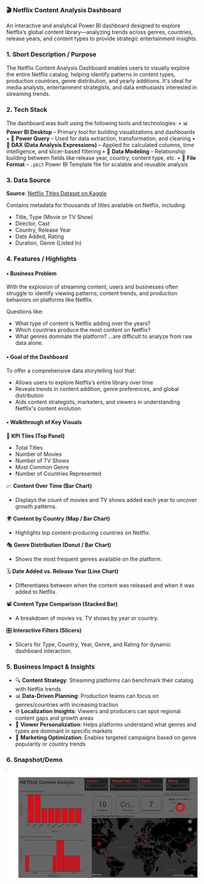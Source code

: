 ### 🎬 Netflix Content Analysis Dashboard

An interactive and analytical Power BI dashboard designed to explore Netflix’s global content library—analyzing trends across genres, countries, release years, and content types to provide strategic entertainment insights.

### 1. Short Description / Purpose
The Netflix Content Analysis Dashboard enables users to visually explore the entire Netflix catalog, helping identify patterns in content types, production countries, genre distribution, and yearly additions. It's ideal for media analysts, entertainment strategists, and data enthusiasts interested in streaming trends.

### 2. Tech Stack
The dashboard was built using the following tools and technologies:
• 📊 **Power BI Desktop** – Primary tool for building visualizations and dashboards
• 🔄 **Power Query** – Used for data extraction, transformation, and cleaning
• 🧠 **DAX (Data Analysis Expressions)** – Applied for calculated columns, time intelligence, and slicer-based filtering
• 🧩 **Data Modeling** – Relationship building between fields like release year, country, content type, etc.
• 📁 **File Format** – `.pbit` Power BI Template file for scalable and reusable analysis

### 3. Data Source
**Source**: [Netflix Titles Dataset on Kaggle](https://www.kaggle.com/shivamb/netflix-shows)

Contains metadata for thousands of titles available on Netflix, including:
* Title, Type (Movie or TV Show)
* Director, Cast
* Country, Release Year
* Date Added, Rating
* Duration, Genre (Listed In)

### 4. Features / Highlights

#### • Business Problem
With the explosion of streaming content, users and businesses often struggle to identify viewing patterns, content trends, and production behaviors on platforms like Netflix.

Questions like:
* What type of content is Netflix adding over the years?
* Which countries produce the most content on Netflix?
* What genres dominate the platform?
  …are difficult to analyze from raw data alone.

#### • Goal of the Dashboard
To offer a comprehensive data storytelling tool that:
* Allows users to explore Netflix’s entire library over time
* Reveals trends in content addition, genre preferences, and global distribution
* Aids content strategists, marketers, and viewers in understanding Netflix's content evolution

#### • Walkthrough of Key Visuals

📌 **KPI Tiles (Top Panel)**
* Total Titles
* Number of Movies
* Number of TV Shows
* Most Common Genre
* Number of Countries Represented

📈 **Content Over Time (Bar Chart)**
* Displays the count of movies and TV shows added each year to uncover growth patterns.

🌍 **Content by Country (Map / Bar Chart)**
* Highlights top content-producing countries on Netflix.

🎭 **Genre Distribution (Donut / Bar Chart)**
* Shows the most frequent genres available on the platform.

🗓️ **Date Added vs. Release Year (Line Chart)**
* Differentiates between when the content was released and when it was added to Netflix.

📽️ **Content Type Comparison (Stacked Bar)**
* A breakdown of movies vs. TV shows by year or country.

🎛️ **Interactive Filters (Slicers)**
* Slicers for Type, Country, Year, Genre, and Rating for dynamic dashboard interaction.

### 5. Business Impact & Insights
* 🔍 **Content Strategy**: Streaming platforms can benchmark their catalog with Netflix trends
* 📊 **Data-Driven Planning**: Production teams can focus on genres/countries with increasing traction
* 🌐 **Localization Insights**: Viewers and producers can spot regional content gaps and growth areas
* 🧠 **Viewer Personalization**: Helps platforms understand what genres and types are dominant in specific markets
* 🎯 **Marketing Optimization**: Enables targeted campaigns based on genre popularity or country trends

### 6. Snapshot/Demo
![Preview of the dashboard](https://github.com/Rashi26Sharma/Netflix-Content-Analysis/blob/main/Snapshot%20of%20the%20Netflix%20Dashboard.png)
